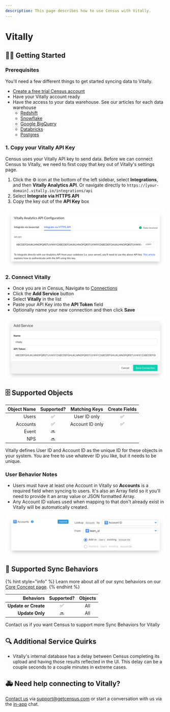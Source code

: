```yaml
---
description: This page describes how to use Census with Vitally.
---
```


# Vitally

## 🏃‍♀️ Getting Started

### **Prerequisites**

You'll need a few different things to get started syncing data to Vitally.

* [Create a free trial Census account](https://app.getcensus.com/)
* Have your Vitally account ready 
* Have the access to your data warehouse. See our articles for each data warehouse
  * [Redshift](../sources/redshift.md)
  * [Snowflake](../sources/snowflake.md)
  * [Google BigQuery](../sources/google-bigquery.md)
  * [Databricks](../sources/databricks.md)
  * [Postgres](../sources/postgres.md)

### 1. Copy your Vitally API Key

Census uses your Vitally API key to send data. Before we can connect Census to Vitally, we need to first copy that key out of Vitally's settings page.

1. Click the ⚙️ icon at the bottom of the left sidebar, select **Integrations**, and then **Vitally Analytics API**. Or navigate directly to `https://[your-domain].vitally.io/integrations/api`
2. Select **Integrate via HTTPS API**
3. Copy the key out of the **API Key** box

![](../.gitbook/assets/screely-1615452031938.png)

### 2. Connect Vitally

* Once you are in Census, Navigate to [Connections](https://app.getcensus.com/connections)
* Click the **Add Service** button
* Select **Vitally** in the list
* Paste your API Key into the **API Token** field
* Optionally name your new connection and then click **Save**

![](../.gitbook/assets/screely-1615452326736.png)



## 🗄 Supported Objects

| **Object Name** | **Supported?** | Matching Keys | Create Fields |
| ---: | :---: | :---: | :---: |
| Users | ✅ | User ID only | ✅ |
| Accounts | ✅ | Account ID only | ✅ |
| Event | 🔜 |  |  |
| NPS | 🔜 |  |  |

Vitally defines User ID and Account ID as the unique ID for these objects in your system. You are free to use whatever ID you like, but it needs to be unique. 

### User Behavior Notes

* Users must have at least one Account in Vitally so **Accounts** is a required field when syncing to users. It's also an Array field so it you'll need to provide it an array value or JSON formatted Array.
* Any Account ID values used when mapping to  that don't already exist in Vitally will be automatically created.

![](../.gitbook/assets/screely-1615452975080.png)

## 🔄 Supported Sync Behaviors

{% hint style="info" %}
Learn more about all of our sync behaviors on our [Core Concept page](../basics/core-concept.md#the-different-sync-behaviors).
{% endhint %}

| **Behaviors** | **Supported?** | **Objects** |
| ---: | :---: | :---: |
| **Update or Create** | ✅ | All |
| **Update Only** | 🔜 | All |

Contact us if you want Census to support more Sync Behaviors for Vitally

## 🔍 Additional Service Quirks

* Vitally's internal database has a delay between Census completing its upload and having those results reflected in the UI. This delay can be a couple seconds to a couple minutes in extreme cases.

## 🚑 Need help connecting to Vitally?

[Contact us](mailto:support@getcensus.com) via support@getcensus.com or start a conversation with us via the [in-app](https://app.getcensus.com) chat.

